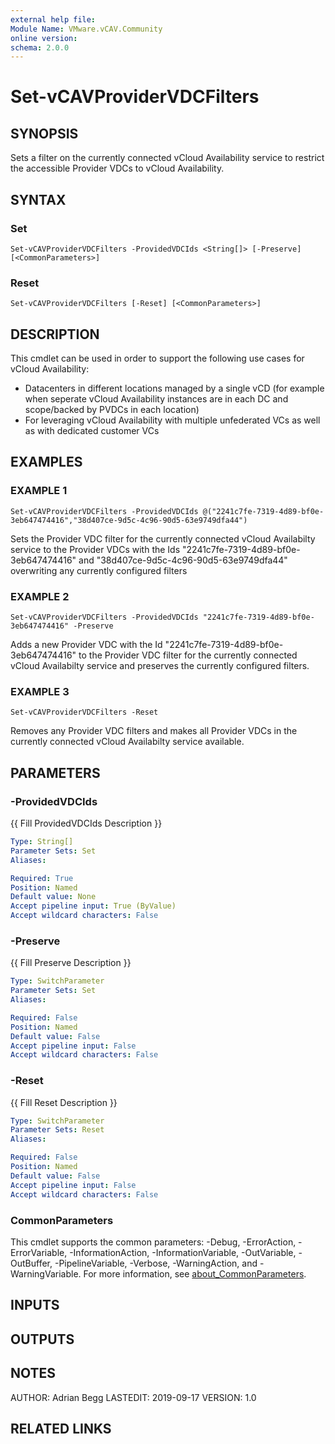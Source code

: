 ```yaml
---
external help file:
Module Name: VMware.vCAV.Community
online version:
schema: 2.0.0
---
```


# Set-vCAVProviderVDCFilters

## SYNOPSIS
Sets a filter on the currently connected vCloud Availability service to restrict the accessible Provider VDCs to vCloud Availability.

## SYNTAX

### Set
```
Set-vCAVProviderVDCFilters -ProvidedVDCIds <String[]> [-Preserve] [<CommonParameters>]
```

### Reset
```
Set-vCAVProviderVDCFilters [-Reset] [<CommonParameters>]
```

## DESCRIPTION
This cmdlet can be used in order to support the following use cases for vCloud Availability:
- Datacenters in different locations managed by a single vCD (for example when seperate vCloud Availability instances are in each DC and scope/backed by PVDCs in each location)
- For leveraging vCloud Availability with multiple unfederated VCs as well as with dedicated customer VCs

## EXAMPLES

### EXAMPLE 1
```
Set-vCAVProviderVDCFilters -ProvidedVDCIds @("2241c7fe-7319-4d89-bf0e-3eb647474416","38d407ce-9d5c-4c96-90d5-63e9749dfa44")
```

Sets the Provider VDC filter for the currently connected vCloud Availabilty service to the Provider VDCs with the Ids "2241c7fe-7319-4d89-bf0e-3eb647474416" and "38d407ce-9d5c-4c96-90d5-63e9749dfa44" overwriting any currently configured filters

### EXAMPLE 2
```
Set-vCAVProviderVDCFilters -ProvidedVDCIds "2241c7fe-7319-4d89-bf0e-3eb647474416" -Preserve
```

Adds a new Provider VDC with the Id "2241c7fe-7319-4d89-bf0e-3eb647474416" to the Provider VDC filter for the currently connected vCloud Availabilty service and preserves the currently configured filters.

### EXAMPLE 3
```
Set-vCAVProviderVDCFilters -Reset
```

Removes any Provider VDC filters and makes all Provider VDCs in the currently connected vCloud Availabilty service available.

## PARAMETERS

### -ProvidedVDCIds
{{ Fill ProvidedVDCIds Description }}

```yaml
Type: String[]
Parameter Sets: Set
Aliases:

Required: True
Position: Named
Default value: None
Accept pipeline input: True (ByValue)
Accept wildcard characters: False
```

### -Preserve
{{ Fill Preserve Description }}

```yaml
Type: SwitchParameter
Parameter Sets: Set
Aliases:

Required: False
Position: Named
Default value: False
Accept pipeline input: False
Accept wildcard characters: False
```

### -Reset
{{ Fill Reset Description }}

```yaml
Type: SwitchParameter
Parameter Sets: Reset
Aliases:

Required: False
Position: Named
Default value: False
Accept pipeline input: False
Accept wildcard characters: False
```

### CommonParameters
This cmdlet supports the common parameters: -Debug, -ErrorAction, -ErrorVariable, -InformationAction, -InformationVariable, -OutVariable, -OutBuffer, -PipelineVariable, -Verbose, -WarningAction, and -WarningVariable. For more information, see [about_CommonParameters](http://go.microsoft.com/fwlink/?LinkID=113216).

## INPUTS

## OUTPUTS

## NOTES
AUTHOR: Adrian Begg
LASTEDIT: 2019-09-17
VERSION: 1.0

## RELATED LINKS
